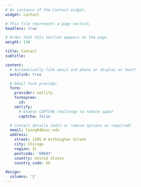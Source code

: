 ```yaml
---
# An instance of the Contact widget.
widget: contact

# This file represents a page section.
headless: true

# Order that this section appears on the page.
weight: 130

title: Contact
subtitle:

content:
  # Automatically link email and phone or display as text?
  autolink: true

  # Email form provider
  form:
    provider: netlify
    formspree:
      id:
    netlify:
      # Enable CAPTCHA challenge to reduce spam?
      captcha: false

  # Contact details (edit or remove options as required)
  email: lyang84@uic.edu
  address:
    street: 1205 W Arthington Street
    city: Chicago
    region: IL
    postcode: '60607'
    country: United States
    country_code: US

design:
  columns: '2'
---
```

